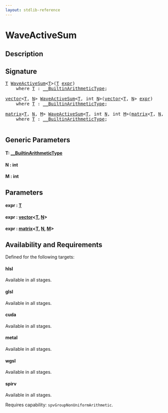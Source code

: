 ```yaml
---
layout: stdlib-reference
---
```


# WaveActiveSum

## Description





## Signature 

<pre>
<a href="waveactivesum-04a.html#typeparam-T" class="code_type">T</a> <a href="waveactivesum-04a.html">WaveActiveSum</a>&lt;<a href="waveactivesum-04a.html#typeparam-T" class="code_type">T</a>&gt;(<a href="waveactivesum-04a.html#typeparam-T" class="code_type">T</a> <a href="waveactivesum-04a.html#decl-expr" class="code_param">expr</a>)
    <span class='code_keyword'>where</span> <a href="waveactivesum-04a.html#typeparam-T" class="code_type">T</a> : <a href="../interfaces/0_builtinarithmetictype-029j/index.html" class="code_type">__BuiltinArithmeticType</a>;

<a href="../types/vector/index.html" class="code_type">vector</a>&lt;<a href="waveactivesum-04a.html#typeparam-T" class="code_type">T</a>, <a href="waveactivesum-04a.html#decl-N" class="code_var">N</a>&gt; <a href="waveactivesum-04a.html">WaveActiveSum</a>&lt;<a href="waveactivesum-04a.html#typeparam-T" class="code_type">T</a>, <span class="code_keyword">int</span> <a href="waveactivesum-04a.html#decl-N" class="code_var">N</a>&gt;(<a href="../types/vector/index.html" class="code_type">vector</a>&lt;<a href="waveactivesum-04a.html#typeparam-T" class="code_type">T</a>, <a href="waveactivesum-04a.html#decl-N" class="code_var">N</a>&gt; <a href="waveactivesum-04a.html#decl-expr" class="code_param">expr</a>)
    <span class='code_keyword'>where</span> <a href="waveactivesum-04a.html#typeparam-T" class="code_type">T</a> : <a href="../interfaces/0_builtinarithmetictype-029j/index.html" class="code_type">__BuiltinArithmeticType</a>;

<a href="../types/matrix/index.html" class="code_type">matrix</a>&lt;<a href="waveactivesum-04a.html#typeparam-T" class="code_type">T</a>, <a href="waveactivesum-04a.html#decl-N" class="code_var">N</a>, <a href="waveactivesum-04a.html#decl-M" class="code_var">M</a>&gt; <a href="waveactivesum-04a.html">WaveActiveSum</a>&lt;<a href="waveactivesum-04a.html#typeparam-T" class="code_type">T</a>, <span class="code_keyword">int</span> <a href="waveactivesum-04a.html#decl-N" class="code_var">N</a>, <span class="code_keyword">int</span> <a href="waveactivesum-04a.html#decl-M" class="code_var">M</a>&gt;(<a href="../types/matrix/index.html" class="code_type">matrix</a>&lt;<a href="waveactivesum-04a.html#typeparam-T" class="code_type">T</a>, <a href="waveactivesum-04a.html#decl-N" class="code_var">N</a>, <a href="waveactivesum-04a.html#decl-M" class="code_var">M</a>&gt; <a href="waveactivesum-04a.html#decl-expr" class="code_param">expr</a>)
    <span class='code_keyword'>where</span> <a href="waveactivesum-04a.html#typeparam-T" class="code_type">T</a> : <a href="../interfaces/0_builtinarithmetictype-029j/index.html" class="code_type">__BuiltinArithmeticType</a>;

</pre>

## Generic Parameters

####  <a id="typeparam-T"></a>T: [\_\_BuiltinArithmeticType](../interfaces/0_builtinarithmetictype-029j/index.html)
####  <a id="decl-N"></a>N  : int
####  <a id="decl-M"></a>M  : int

## Parameters

####  <a id="decl-expr"></a>expr  : [T](waveactivesum-04a.html#typeparam-T)
####  <a id="decl-expr"></a>expr  : [vector](../types/vector/index.html)\<[T](../types/vector/index.html#typeparam-T), [N](../types/vector/index.html#decl-N)\>
####  <a id="decl-expr"></a>expr  : [matrix](../types/matrix/index.html)\<[T](../types/matrix/t-0.html), [N](../types/matrix/index.html#decl-N), [M](../types/matrix/index.html#decl-M)\>

## Availability and Requirements

Defined for the following targets:

#### hlsl
Available in all stages.

#### glsl
Available in all stages.

#### cuda
Available in all stages.

#### metal
Available in all stages.

#### wgsl
Available in all stages.

#### spirv
Available in all stages.

Requires capability: `spvGroupNonUniformArithmetic`.


